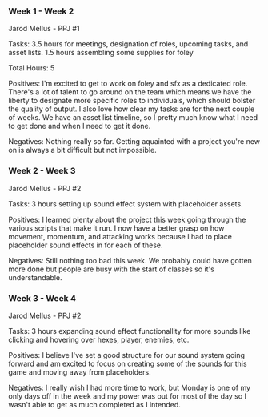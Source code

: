 ### Week 1 - Week 2
Jarod Mellus - PPJ #1

Tasks: 3.5 hours for meetings, designation of roles, upcoming tasks, and asset lists.
       1.5 hours assembling some supplies for foley

Total Hours: 5

Positives: I'm excited to get to work on foley and sfx as a dedicated role. There's a lot of talent to go around on the team which means we have the liberty to designate more specific roles to individuals, which should bolster the quality of output. I also love how clear my tasks are for the next couple of weeks. We have an asset list timeline, so I pretty much know what I need to get done and when I need to get it done.

Negatives:
Nothing really so far. Getting aquainted with a project you're new on is always a bit difficult but not impossible. 

### Week 2 - Week 3
Jarod Mellus - PPJ #2

Tasks: 3 hours setting up sound effect system with placeholder assets.

Positives: I learned plenty about the project this week going through the various scripts that make it run. I now have a better grasp on how movement, momentum, and attacking works because I had to place placeholder sound effects in for each of these.

Negatives: Still nothing too bad this week. We probably could have gotten more done but people are busy with the start of classes so it's understandable.

### Week 3 - Week 4
Jarod Mellus - PPJ #2

Tasks: 3 hours expanding sound effect functionallity for more sounds like clicking and hovering over hexes, player, enemies, etc. 

Positives: I believe I've set a good structure for our sound system going forward and am excited to focus on creating some of the sounds for this game and moving away from placeholders.

Negatives: I really wish I had more time to work, but Monday is one of my only days off in the week and my power was out for most of the day so I wasn't able to
get as much completed as I intended.
